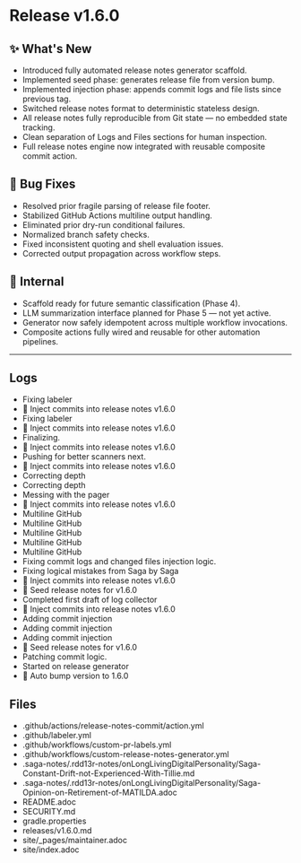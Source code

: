 # Release v1.6.0

## ✨ What's New

- Introduced fully automated release notes generator scaffold.
- Implemented seed phase: generates release file from version bump.
- Implemented injection phase: appends commit logs and file lists since previous tag.
- Switched release notes format to deterministic stateless design.
- All release notes fully reproducible from Git state — no embedded state tracking.
- Clean separation of Logs and Files sections for human inspection.
- Full release notes engine now integrated with reusable composite commit action.

## 🐛 Bug Fixes

- Resolved prior fragile parsing of release file footer.
- Stabilized GitHub Actions multiline output handling.
- Eliminated prior dry-run conditional failures.
- Normalized branch safety checks.
- Fixed inconsistent quoting and shell evaluation issues.
- Corrected output propagation across workflow steps.

## 🔬 Internal

- Scaffold ready for future semantic classification (Phase 4).
- LLM summarization interface planned for Phase 5 — not yet active.
- Generator now safely idempotent across multiple workflow invocations.
- Composite actions fully wired and reusable for other automation pipelines.

---
## Logs

- Fixing labeler
- 📝 Inject commits into release notes v1.6.0
- Fixing labeler
- 📝 Inject commits into release notes v1.6.0
- Finalizing.
- 📝 Inject commits into release notes v1.6.0
- Pushing for better scanners next.
- 📝 Inject commits into release notes v1.6.0
- Correcting depth
- Correcting depth
- Messing with the pager
- 📝 Inject commits into release notes v1.6.0
- Multiline GitHub
- Multiline GitHub
- Multiline GitHub
- Multiline GitHub
- Multiline GitHub
- Fixing commit logs and changed files injection logic.
- Fixing logical mistakes from Saga by Saga
- 📝 Inject commits into release notes v1.6.0
- 📝 Seed release notes for v1.6.0
- Completed first draft of log collector
- 📝 Inject commits into release notes v1.6.0
- Adding commit injection
- Adding commit injection
- Adding commit injection
- 📝 Seed release notes for v1.6.0
- Patching commit logic.
- Started on release generator
- 🔼 Auto bump version to 1.6.0

## Files

- .github/actions/release-notes-commit/action.yml
- .github/labeler.yml
- .github/workflows/custom-pr-labels.yml
- .github/workflows/custom-release-notes-generator.yml
- .saga-notes/.rdd13r-notes/onLongLivingDigitalPersonality/Saga-Constant-Drift-not-Experienced-With-Tillie.md
- .saga-notes/.rdd13r-notes/onLongLivingDigitalPersonality/Saga-Opinion-on-Retirement-of-MATILDA.adoc
- README.adoc
- SECURITY.md
- gradle.properties
- releases/v1.6.0.md
- site/_pages/maintainer.adoc
- site/index.adoc
